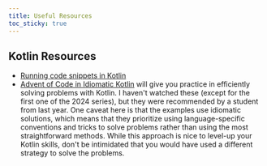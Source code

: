 ```yaml
---
title: Useful Resources
toc_sticky: true 
---
```


## Kotlin Resources

* [Running code snippets in Kotlin](https://kotlinlang.org/docs/run-code-snippets.html)
* [Advent of Code in Idiomatic Kotlin](https://kotlinlang.org/docs/advent-of-code.html) will give you practice in efficiently solving problems with Kotlin.  I haven't watched these (except for the first one of the 2024 series), but they were recommended by a student from last year.  One caveat here is that the examples use idiomatic solutions, which means that they prioritize using language-specific conventions and tricks to solve problems rather than using the most straightforward methods.  While this approach is nice to level-up your Kotlin skills, don't be intimidated that you would have used a different strategy to solve the problems.
